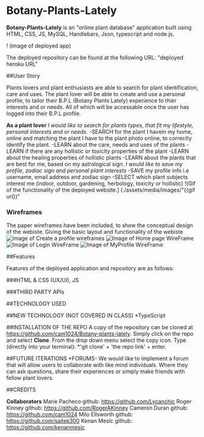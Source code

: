 # Botany-Plants-Lately
**Botany-Plants-Lately** is an "online plant database" application built using HTML, CSS, JS, MySQL, Handlebars, Json, typescript and node.js.

! (image of deployed app)

The deployed repository can be found at the following URL:
"deployed heroku URL"

##User Story

Plants lovers and plant enthusiasts are able to search for plant identification, care and uses. The plant lover will be able to create and use a personal profile, to tailor their B.P.L (Botany Plants Lately) experience to thier interests and or needs. All of which will be accessable once the user has logged into their B.P.L profile. 

**As a plant lover**
*I would like to search for plants types, that fit my lifestyle, personal interests and or needs.*
   -SEARCH for the plant I havein my home, online and matching the plant I have to the plant photo online, to       correclty identify the plant.
   -LEARN about the care, needs and uses of the plants
   -LEARN if there are any hollistic or toxicity properties of the plant
   -LEARN about the healing properties of hollistic plants
   -LEARN about the plants that are best for me, based on my astrological sign.
 *I would like to save my profile, zodiac sign and personal plant interests*
   -SAVE my profile info i.e username, email address and zodiac sign
   -SELECT which plant subjects interest me (indoor, outdoor, gardening, herbology, toxicity or           hollistic) 
 ![Gif of the functionality of the deployed website.]
 (./assets/media/images/"{{gif url}}"
 
 ### Wireframes
  The paper wireframes have been included, to show the conceptual design of the webiste. Giving the basic layout and functionality of the webiste
  ![image of Create a profile wireframes](assets/images/FDCreateaprofile.png)
  ![Image of Home page WireFrame](assets/images/FDHomepage.png)
  ![Image of Login WireFrame](assets/images/FDLogin.png)
  ![Image of MyProfile WireFrame](assets/images/FDMyProfile.png)
 
  ##Features
  
  Features of the deployed application and repository are as follows:

  ###HTML & CSS (UX/UI), JS
  
  

  ###THIRD PARTY APIs

  ##TECHNOLOGY USED

  ##NEW TECHNOLOGY (NOT COVERED IN CLASS)
  *TypeScript

  ##INSTALLATION OF THE REPO
  A copy of the repository can be cloned at https://github.com/cam1024/Botany-plants-lately. Simply click on the repo and select **Clone**. From the drop down menu select the copy icon. Type (directly into your terminal):
  *'git clone' + 'the repo link' + enter.

  ##FUTURE ITERATIONS
  *FORUMS- We would like to implement a forum that will allow users to collaborate with like mind individuals. Where they can ask questions, share their experiences or simply make friends with fellow plant lovers.
  
  ##CREDITS

  **Collaborators**
  Marie Pacheco github: https://github.com/Lycanchic
  Roger Kinney github: https://github.com/RogerAKinney
  Cameron Duran github: https://github.com/cam1024
  Milo Ellsworth github: https://github.com/saitek300
  Kenan Mesic github: https://github.com/kenanmesic



